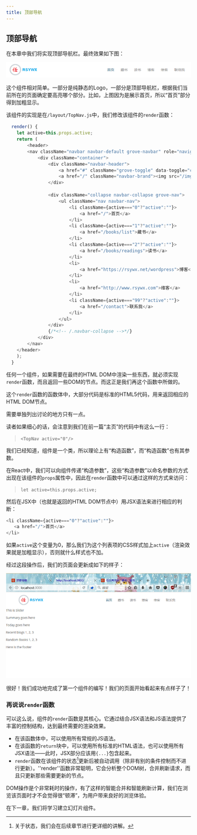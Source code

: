 ```yaml
---
title: 顶部导航
---
```


## 顶部导航

在本章中我们将实现顶部导航栏。最终效果如下图：

![](01.png)

这个组件相对简单。一部分是纯静态的Logo，一部分是顶部导航栏，根据我们当前所在的页面确定要高亮哪个部分。比如，上图因为是展示首页，所以“首页”部分得到加粗显示。

该组件的实现是在`/layout/TopNav.js`中，我们修改该组件的`render`函数：

```javascript
  render() {
    let active=this.props.active;
    return (
        <header>
        <nav className="navbar navbar-default grove-navbar" role="navigation">
            <div className="container">
                <div className="navbar-header">
                    <a href="#" className="grove-toggle" data-toggle="collapse" data-target=".grove-nav">   <i className="glyphicons show_lines"></i>  </a>
                    <a href="/" className="navbar-brand"><img src="/img/logo.png" alt="任氏有无轩" /></a>
                </div>

                <div className="collapse navbar-collapse grove-nav">
                    <ul className="nav navbar-nav">
                        <li className={active==="0"?"active":""}>
                            <a href="/">首页</a>
                        </li>
                        <li className={active==="1"?"active":""}>
                            <a href="/books/list">藏书</a>
                        </li>
                        <li className={active==="2"?"active":""}>
                            <a href="/books/readings">读书</a>
                        </li>
                        <li>
                            <a href="https://rsywx.net/wordpress">博客</a>
                        </li>
                        <li>
                            <a href="http://www.rsywx.com">维客</a>
                        </li>
                        <li className={active==="99"?"active":""}>
                            <a href="/contact">联系我</a>
                        </li>
                    </ul>
                </div>
                {/*<!-- /.navbar-collapse -->*/}
            </div>
        </nav>
    </header>
    );
  }
```

任何一个组件，如果需要在最终的HTML DOM中渲染一些东西，就必须实现`render`函数，而且返回一些DOM的节点。而这正是我们再这个函数中所做的。

这个`render`函数的函数体中，大部分代码是标准的HTML5代码，用来返回相应的HTML DOM节点。

需要单独列出讨论的地方只有一点。

读者如果细心的话，会注意到我们在前一篇“主页”的代码中有这么一行：

>`<TopNav active="0"/>`

我们已经知道，组件是一个类，所以理论上有“构造函数”，而“构造函数”也有其参数。

在React中，我们可以向组件传递“构造参数”，这些“构造参数”以命名参数的方式出现在该组件的`props`属性中，因此在`render`函数中可以通过这样的方式来访问：

>`let active=this.props.active;`

然后在JSX中（也就是返回的HTML DOM节点中）用JSX语法来进行相应的判断：

```javascript
<li className={active==="0"?"active":""}>
   <a href="/">首页</a>
</li>
```

如果`active`这个变量为0，那么我们为这个列表项的CSS样式加上`active`（渲染效果就是加粗显示），否则就什么样式也不加。

经过这段操作后，我们的页面会更新成如下的样子：

![](02.png)

很好！我们成功地完成了第一个组件的编写！我们的页面开始看起来有点样子了！

### 再说说`render`函数

可以这么说，组件的`render`函数是其核心。它通过结合JSX语法和JS语法提供了丰富的控制结构，达到最终需要的渲染效果。

  * 在该函数体中，可以使用所有常规的JS语法。
  * 在该函数的`return`块中，可以使用所有标准的HTML语法，也可以使用所有JSX语法——此时，JSX部分应该用`{...}`包含起来。
  * `render`函数在该组件的状态[^1]更新后被自动调用（除非有别的条件控制而不进行更新）。''render''函数非常聪明，它会分析整个DOM树，合并刷新请求，而且只更新那些需要更新的节点。

DOM操作是个非常耗时的操作，有了这样的智能合并和智能刷新计算，我们在浏览该页面时才不会觉得很“顿滞”，为用户带来良好的浏览体验。

在下一章，我们将学习建立幻灯片组件。

[^1]: 关于状态，我们会在后续章节进行更详细的讲解。